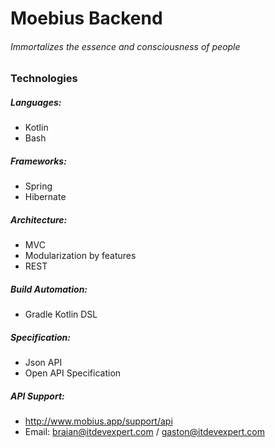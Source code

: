 # Moebius Backend


###### Immortalizes the essence and consciousness of people


### Technologies

##### Languages:
 * Kotlin
 * Bash
 
##### Frameworks:
 * Spring
 * Hibernate
 
##### Architecture:
 * MVC
 * Modularization by features
 * REST

##### Build Automation:
 * Gradle Kotlin DSL

##### Specification:
 * Json API
 * Open API Specification
 
##### API Support:
 * http://www.mobius.app/support/api
 * Email: braian@itdevexpert.com / gaston@itdevexpert.com
